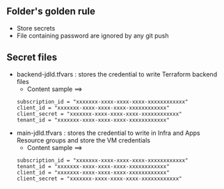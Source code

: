 Folder's golden rule
------------
-	Store secrets
-	File containing password are ignored by any git push


Secret files
------------
-	backend-jdld.tfvars : stores the credential to write Terraform backend files
    - Content sample ==>
    ```hcl
    subscription_id = "xxxxxxx-xxxx-xxxx-xxxx-xxxxxxxxxxxx"
    client_id = "xxxxxxx-xxxx-xxxx-xxxx-xxxxxxxxxxxx"
    client_secret = "xxxxxxx-xxxx-xxxx-xxxx-xxxxxxxxxxxx"
    tenant_id = "xxxxxxx-xxxx-xxxx-xxxx-xxxxxxxxxxxx"
    ```
-	main-jdld.tfvars : stores the credential to write in Infra and Apps Resource groups and store the VM credentials
    - Content sample ==>
    ```hcl
    subscription_id = "xxxxxxx-xxxx-xxxx-xxxx-xxxxxxxxxxxx"
    tenant_id = "xxxxxxx-xxxx-xxxx-xxxx-xxxxxxxxxxxx"
    client_id = "xxxxxxx-xxxx-xxxx-xxxx-xxxxxxxxxxxx"
    client_secret = "xxxxxxx-xxxx-xxxx-xxxx-xxxxxxxxxxxx"
    ```